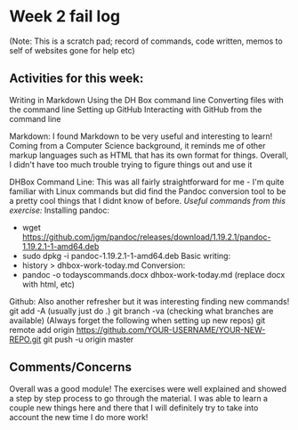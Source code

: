 # Week 2 fail log

(Note: This is a scratch pad; record of commands, code written, memos to self of websites gone for help etc)

## Activities for this week:
Writing in Markdown
Using the DH Box command line
Converting files with the command line
Setting up GitHub
Interacting with GitHub from the command line

Markdown:
I found Markdown to be very useful and interesting to learn! Coming from a Computer Science background, it reminds me of other markup languages such as HTML that has its own format for things. Overall, I didn't have too much trouble trying to figure things out and use it

DHBox Command Line:
This was all fairly straightforward for me - I'm quite familiar with Linux commands but did find the Pandoc conversion tool to be a pretty cool things that I didnt know of before.
*Useful commands from this exercise:*
Installing pandoc: 
- wget https://github.com/jgm/pandoc/releases/download/1.19.2.1/pandoc-1.19.2.1-1-amd64.deb
- sudo dpkg -i pandoc-1.19.2.1-1-amd64.deb
Basic writing:
- history > dhbox-work-today.md
Conversion:
- pandoc -o todayscommands.docx dhbox-work-today.md (replace docx with html, etc)

Github:
Also another refresher but it was interesting finding new commands!
git add -A (usually just do .)
git branch -va (checking what branches are available)
(Always forget the following when setting up new repos)
git remote add origin https://github.com/YOUR-USERNAME/YOUR-NEW-REPO.git
git push -u origin master

## Comments/Concerns

Overall was a good module! The exercises were well explained and showed a step by step process to go through the material. I was able to learn a couple new things here and there that I will definitely try to take into account the new time I do more work!


